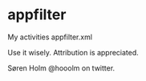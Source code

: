 appfilter
=========

My activities appfilter.xml


Use it wisely. Attribution is appreciated. 

Søren Holm
@hooolm on twitter.
